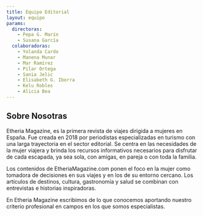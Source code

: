 ```yaml
---
title: Equipo Editorial
layout: equipo
params:
  directoras:
    - Pepa G. Marín
    - Susana García
  colaboradoras: 
    - Yolanda Cardo
    - Manena Munar
    - Mar Ramírez
    - Pilar Ortega
    - Sania Jelic
    - Elisabeth G. Iborra
    - Kelu Robles
    - Alicia Bea
---
```



## Sobre Nosotras

Etheria Magazine, es la primera revista de viajes dirigida a mujeres en España. Fue creada en 2018 por periodistas especializadas en turismo con una larga trayectoria en el sector editorial. Se centra en las necesidades de la mujer viajera y brinda los recursos informativos necesarios para disfrutar de cada escapada, ya sea sola, con amigas, en pareja o con toda la familia.

Los contenidos de EtheriaMagazine.com ponen el foco en la mujer como tomadora de decisiones en sus viajes y en los de su entorno cercano. Los artículos de destinos, cultura, gastronomía y salud se combinan con entrevistas e historias inspiradoras.

En Etheria Magazine escribimos de lo que conocemos aportando nuestro criterio profesional en campos en los que somos especialistas.
